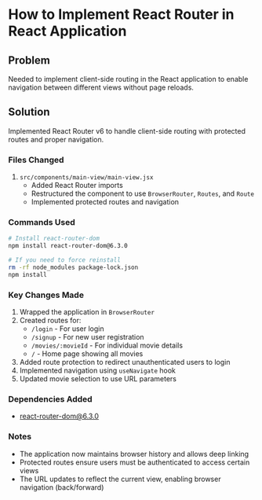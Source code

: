 # How to Implement React Router in React Application

## Problem
Needed to implement client-side routing in the React application to enable navigation between different views without page reloads.

## Solution
Implemented React Router v6 to handle client-side routing with protected routes and proper navigation.

### Files Changed
1. `src/components/main-view/main-view.jsx`
   - Added React Router imports
   - Restructured the component to use `BrowserRouter`, `Routes`, and `Route`
   - Implemented protected routes and navigation

### Commands Used
```bash
# Install react-router-dom
npm install react-router-dom@6.3.0

# If you need to force reinstall
rm -rf node_modules package-lock.json
npm install
```

### Key Changes Made
1. Wrapped the application in `BrowserRouter`
2. Created routes for:
   - `/login` - For user login
   - `/signup` - For new user registration
   - `/movies/:movieId` - For individual movie details
   - `/` - Home page showing all movies
3. Added route protection to redirect unauthenticated users to login
4. Implemented navigation using `useNavigate` hook
5. Updated movie selection to use URL parameters

### Dependencies Added
- react-router-dom@6.3.0

### Notes
- The application now maintains browser history and allows deep linking
- Protected routes ensure users must be authenticated to access certain views
- The URL updates to reflect the current view, enabling browser navigation (back/forward)

